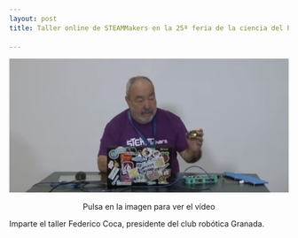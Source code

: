 ```yaml
---
layout: post
title: Taller online de STEAMMakers en la 25ª feria de la ciencia del Parque de las Ciencias de Granada.

---
```





[<img src="/images/alfatres.png" width="600" />
](https://www.youtube.com/live/4ZSdGgT8auw?feature=share)
<p align="center"

#### Pulsa en la imagen para ver el vídeo

</p>



Imparte el taller Federico Coca, presidente del club robótica Granada.
